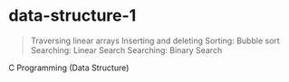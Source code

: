# data-structure-1

> Traversing linear arrays
> Inserting and deleting
> Sorting: Bubble sort
> Searching: Linear Search
> Searching: Binary Search

C Programming (Data Structure) 
